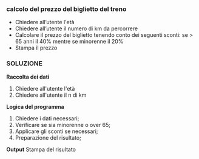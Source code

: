 ### calcolo del prezzo del biglietto del treno

- Chiedere all’utente l'età
- Chiedere all’utente il numero di km da percorrere
- Calcolare il prezzo del biglietto tenendo conto dei seguenti sconti: se > 65 anni il 40% mentre se minorenne il 20% 
- Stampa il prezzo

### SOLUZIONE

**Raccolta dei dati**
1. Chiedere all'utente l'età
2. Chiedere all'utente il n di km

**Logica del programma**
1. Chiedere i dati necessari;
2. Verificare se sia minorenne o over 65;
3. Applicare gli sconti se necessari;
4. Preparazione del risultato;

**Output**
Stampa del risultato
